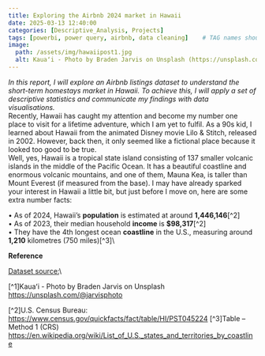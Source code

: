 ```yaml
---
title: Exploring the Airbnb 2024 market in Hawaii
date: 2025-03-13 12:40:00
categories: [Descriptive_Analysis, Projects]
tags: [powerbi, power query, airbnb, data cleaning]    # TAG names should always be lowercase
image:
  path: /assets/img/hawaiipost1.jpg
  alt: Kauaʻi - Photo by Braden Jarvis on Unsplash (https://unsplash.com/@jarvisphoto)[^1]
---
```

*In this report, I will explore an Airbnb listings dataset to understand the short-term homestays market in Hawaii. To achieve this, I will apply a set of descriptive statistics and communicate my findings with data visualisations.*\
Recently, Hawaii has caught my attention and become my number one place to visit for a lifetime adventure, which I am yet to fulfil.  As a 90s kid, I learned about Hawaii from the animated Disney movie Lilo & Stitch, released in 2002. However, back then, it only seemed like a fictional place because it looked too good to be true.\
Well, yes, Hawaii is a tropical state island consisting of 137 smaller volcanic islands in the middle of the Pacific Ocean. It has a beautiful coastline and enormous volcanic mountains, and one of them, Mauna Kea, is taller than Mount Everest (if measured from the base). I may have already sparked your interest in Hawaii a little bit, but just before I move on, here are some extra number facts:

•	As of 2024, Hawaii’s **population** is estimated at around **1,446,146**[^2]\
•	As of 2023, their median household **income** is **$98,317**[^2]\
•	They have the 4th longest ocean **coastline** in the U.S., measuring around **1,210** kilometres (750 miles)[^3]\

**Reference**

[Dataset source:](https://insideairbnb.com/get-the-data/)\

[^1]Kauaʻi - Photo by Braden Jarvis on Unsplash https://unsplash.com/@jarvisphoto

[^2]U.S. Census Bureau: https://www.census.gov/quickfacts/fact/table/HI/PST045224 
[^3]Table – Method 1 (CRS) https://en.wikipedia.org/wiki/List_of_U.S._states_and_territories_by_coastline 

